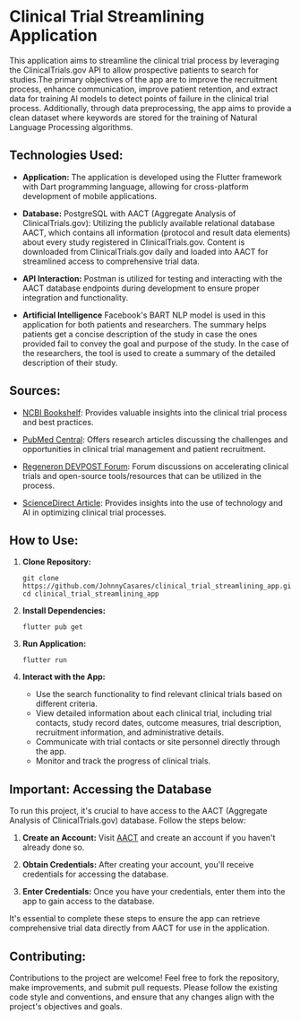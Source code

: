 # Clinical Trial Streamlining Application

This application aims to streamline the clinical trial process by leveraging the ClinicalTrials.gov API to allow prospective patients to search for studies.The primary objectives of the app are to improve the recruitment process, enhance communication, improve patient retention, and extract data for training AI models to detect points of failure in the clinical trial process.
Additionally, through data preprocessing, the app aims to provide a clean dataset where keywords are stored for the training of Natural Language Processing algorithms.
## Technologies Used:

- **Application:** The application is developed using the Flutter framework with Dart programming language, allowing for cross-platform development of mobile applications.

- **Database:** PostgreSQL with AACT (Aggregate Analysis of ClinicalTrials.gov): Utilizing the publicly available relational database AACT, which contains all information (protocol and result data elements) about every study registered in ClinicalTrials.gov. Content is downloaded from ClinicalTrials.gov daily and loaded into AACT for streamlined access to comprehensive trial data.

- **API Interaction:** Postman is utilized for testing and interacting with the AACT database endpoints during development to ensure proper integration and functionality.

- **Artificial Intelligence** Facebook's BART NLP model is used in this application for both patients and researchers. The summary helps patients get a concise description of the study in case the ones provided fail to convey the goal and purpose of the study. In the case of the researchers, the tool is used to create a summary of the detailed description of their study.
## Sources:

- [NCBI Bookshelf](https://www.ncbi.nlm.nih.gov/books/NBK50888/): Provides valuable insights into the clinical trial process and best practices.

- [PubMed Central](https://www.ncbi.nlm.nih.gov/pmc/articles/PMC6092479/): Offers research articles discussing the challenges and opportunities in clinical trial management and patient recruitment.

- [Regeneron DEVPOST Forum](https://regeneron.devpost.com/forum_topics/38324-track-2-accelerating-clinical-trials-open-source-tools-and-resources): Forum discussions on accelerating clinical trials and open-source tools/resources that can be utilized in the process.

- [ScienceDirect Article](https://www.sciencedirect.com/science/article/pii/S2451865421001307): Provides insights into the use of technology and AI in optimizing clinical trial processes.

## How to Use:
1. **Clone Repository:**
   ```
   git clone https://github.com/JohnnyCasares/clinical_trial_streamlining_app.git
   cd clinical_trial_streamlining_app
   ```
2. **Install Dependencies:**
   ```
   flutter pub get
   ```

3. **Run Application:**
   ```
   flutter run
   ```

4. **Interact with the App:**
    - Use the search functionality to find relevant clinical trials based on different criteria.
    - View detailed information about each clinical trial, including trial contacts, study record dates, outcome measures, trial description, recruitment information, and administrative details.
    - Communicate with trial contacts or site personnel directly through the app.
    - Monitor and track the progress of clinical trials.

## Important: Accessing the Database

To run this project, it's crucial to have access to the AACT (Aggregate Analysis of ClinicalTrials.gov) database. Follow the steps below:

1. **Create an Account:** Visit [AACT](https://aact.ctti-clinicaltrials.org) and create an account if you haven't already done so.

2. **Obtain Credentials:** After creating your account, you'll receive credentials for accessing the database.

3. **Enter Credentials:** Once you have your credentials, enter them into the app to gain access to the database.

It's essential to complete these steps to ensure the app can retrieve comprehensive trial data directly from AACT for use in the application.


## Contributing:

Contributions to the project are welcome! Feel free to fork the repository, make improvements, and submit pull requests. Please follow the existing code style and conventions, and ensure that any changes align with the project's objectives and goals.
